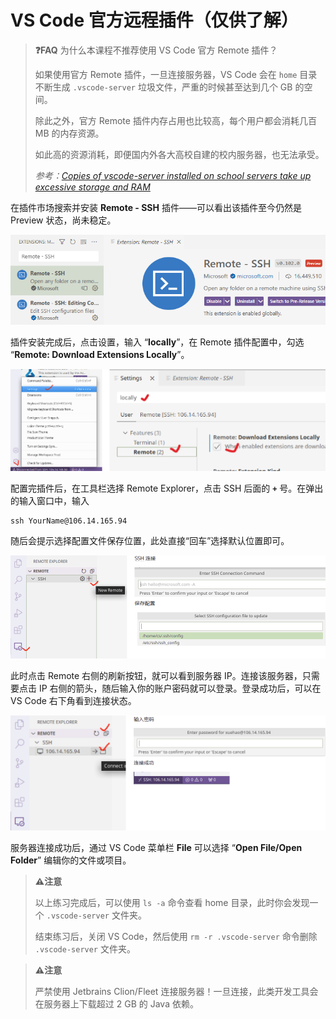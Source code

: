 # VS Code 官方远程插件（仅供了解）

>**❓FAQ** 为什么本课程不推荐使用 VS Code 官方 Remote 插件？
>
>如果使用官方 Remote 插件，一旦连接服务器，VS Code 会在 `home` 目录不断生成 `.vscode-server` 垃圾文件，严重的时候甚至达到几个 GB 的空间。
>
>除此之外，官方 Remote 插件内存占用也比较高，每个用户都会消耗几百 MB 的内存资源。
>
>如此高的资源消耗，即便国内外各大高校自建的校内服务器，也无法承受。
>
>*参考：[Copies of vscode-server installed on school servers take up excessive storage and RAM](https://github.com/microsoft/vscode-remote-release/issues/6429)*

在插件市场搜索并安装 **Remote - SSH** 插件——可以看出该插件至今仍然是 Preview 状态，尚未稳定。

![Remote - SSH](remote-ssh.png)

插件安装完成后，点击设置，输入 “**locally**”，在 Remote 插件配置中，勾选 “**Remote: Download Extensions Locally**”。

![Remote - SSH Config](remote-ssh-config.png)

配置完插件后，在工具栏选择 Remote Explorer，点击 SSH 后面的 **`+`** 号。在弹出的输入窗口中，输入

```
ssh YourName@106.14.165.94
```

随后会提示选择配置文件保存位置，此处直接“回车”选择默认位置即可。

![Remote - SSH Connect](remote-ssh-connect.png)

此时点击 Remote 右侧的刷新按钮，就可以看到服务器 IP。连接该服务器，只需要点击 IP 右侧的箭头，随后输入你的账户密码就可以登录。登录成功后，可以在 VS Code 右下角看到连接状态。

![Remote - SSH OK](remote-ssh-ok.png)

服务器连接成功后，通过 VS Code 菜单栏 **File** 可以选择 “**Open File/Open Folder**” 编辑你的文件或项目。

>**⚠️注意**
>
>以上练习完成后，可以使用 `ls -a` 命令查看 home 目录，此时你会发现一个 `.vscode-server` 文件夹。
>
>结束练习后，关闭 VS Code，然后使用 `rm -r .vscode-server` 命令删除 `.vscode-server` 文件夹。

>**⚠️注意**
>
>严禁使用 Jetbrains Clion/Fleet 连接服务器！一旦连接，此类开发工具会在服务器上下载超过 2 GB 的 Java 依赖。